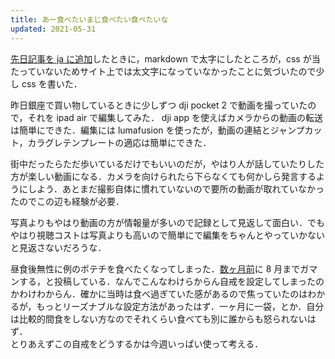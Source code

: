 ```yaml
---
title: あー食べたいまじ食べたい食べたいな
updated: 2021-05-31
---
```


[先日記事を ja に追加](https://sotaro.io/ja/best-5-papers-monthly)したときに，markdown で太字にしたところが，css が当たっていないためサイト上では太文字になっていなかったことに気づいたので少し css を書いた．

昨日銀座で買い物しているときに少しずつ dji pocket 2 で動画を撮っていたので，それを ipad air で編集してみた． dji app を使えばカメラからの動画の転送は簡単にできた．編集には lumafusion を使ったが，動画の連結とジャンプカット，カラグレテンプレートの適応は簡単にできた．

街中だったらただ歩いているだけでもいいのだが，やはり人が話していたりした方が楽しい動画になる．カメラを向けられたら下らなくても何かしら発言するようにしよう．あとまだ撮影自体に慣れていないので要所の動画が取れていなかったのでこの辺も経験が必要．

写真よりもやはり動画の方が情報量が多いので記録として見返して面白い．でもやはり視聴コストは写真よりも高いので簡単にで編集をちゃんとやっていかないと見返さないだろうな．

昼食後無性に例のポテチを食べたくなってしまった．[数ヶ月前](https://sotaro.io/daily/2021-03-26)に 8 月までガマンする，と投稿している．なんでこんなわけらからん自戒を設定してしまったのかわけわからん．確かに当時は食べ過ぎていた感があるので焦っていたのはわかるが，もっとリーズナブルな設定方法があったはず．一ヶ月に一袋，とか．自分は比較的間食をしない方なのでそれくらい食べても別に誰からも怒られないはず．  
とりあえずこの自戒をどうするかは今週いっぱい使って考える．
